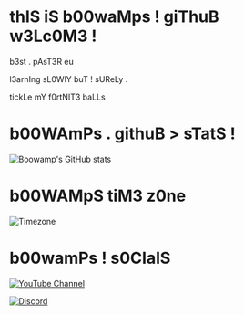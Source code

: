 # thIS iS b00waMps ! giThuB w3Lc0M3 !

b3st . pAsT3R eu 

l3arnIng sL0WlY buT ! sUReLy . 

tickLe mY f0rtNIT3 baLLs

# b00WAmPs . githuB > sTatS !

![Boowamp's GitHub stats](https://github-readme-stats.vercel.app/api?username=boowampp&show_icons=true&theme=radical)

# b00WAMpS tiM3 z0ne 

![Timezone](https://img.shields.io/badge/Timezone-UTC%2B0-green?style=for-the-badge&logo=watch)

# b00wamPs ! s0CIalS 

[![YouTube Channel](https://img.shields.io/badge/YouTube-Channel-red?style=for-the-badge&logo=youtube&logoColor=white)](https://www.youtube.com/channel/UCHh0D97D0U36fTbR0-BC-Gw)

[![Discord](https://img.shields.io/badge/Discord-boowamp-7289DA?style=for-the-badge&logo=discord&logoColor=white)](https://discord.com/users/842566547389153300)

